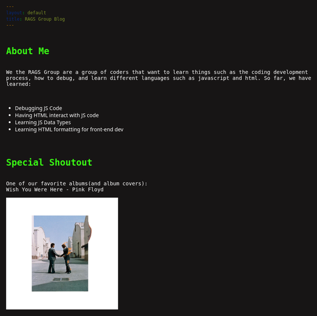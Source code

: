 ```yaml
---
layout: default
title: RAGS Group Blog
---
```



<html>

<style>
body {
      background-color: #171515;
      color: #ffffff;
  }

h2::before {  
  transform: scaleX(0);
  transform-origin: bottom right;
}

h2:hover::before {
  transform: scaleX(1);
  transform-origin: bottom left;
}

h2::before {
  content: " ";
  display: block;
  position: absolute;
  top: 0; right: 0; bottom: 0; left: 0;
  inset: 0 0 0 0;
  background: rgb(0, 0, 0);
  z-index: -1;
  transition: transform .3s ease;
}

h2 {
  position: relative;
  color: #39FF14;
  font-size: 1.5rem;
  font-family: Monospace;
}

p {
  font-family: Monospace;
}

html {
  block-size: 100%;
  inline-size: 100%;
}

body {
  min-block-size: 100%;
  min-inline-size: 100%;
  margin: 0;
  box-sizing: border-box;
  display: grid;
  place-content: center;
  font-family: system-ui, sans-serif;
}

.block-container {
    padding-top: 1rem;
    padding-bottom: 0rem;
    padding-left: 5rem;
    padding-right: 0rem;
}

/* @media (orientation: landscape) {
  body {
    grid-auto-flow: column;
  }
} */
</style>


<body>

<h2>About Me</h2>
<p>We the RAGS Group are a group of coders that want to learn things such as the coding development process, how to debug, and learn different languages such as javascript and html. So far, we have learned: </p><br>
<ul>
<li>Debugging JS Code</li>
<li>Having HTML interact with JS code</li>
<li>Learning JS Data Types</li>
<li>Learning HTML formatting for front-end dev</li>
</ul>
<br>
<h2>Special Shoutout</h2>
<p>One of our favorite albums(and album covers): <br>
Wish You Were Here - Pink Floyd <br></p>
<a href="https://www.youtube.com/watch?v=Y9LU0utKCSw&list=OLAK5uy_mzowhqljIOba8BVGEmVkeaWeL2S_bO4bw" target="_blank"><img src="wishyouwerehere.jpg" width="300"></a>
